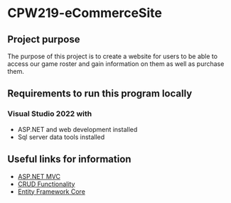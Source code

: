 # CPW219-eCommerceSite

## Project purpose
The purpose of this project is to create a website for users to be able to 
access our game roster and gain information on them as well as purchase them.

## Requirements to run this program locally
### Visual Studio 2022 with
- ASP.NET and web development installed
- Sql server data tools installed

## Useful links for information
- [ASP.NET MVC](https://learn.microsoft.com/en-us/aspnet/mvc/overview/getting-started/introduction/getting-started)
- [CRUD Functionality](https://learn.microsoft.com/en-us/aspnet/mvc/overview/getting-started/getting-started-with-ef-using-mvc/implementing-basic-crud-functionality-with-the-entity-framework-in-asp-net-mvc-application)
- [Entity Framework Core](https://learn.microsoft.com/en-us/ef/core/)
